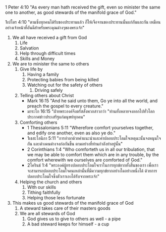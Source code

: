1 Peter 4:10 "As every man hath received the gift, even so minister the same one to another, as good stewards of the manifold grace of God."

1เปโตร 4:10 "ตามซึ่งทุกคนได้รับของประทานแล้ว ก็ให้เจือจานของประทานนั้นแก่กันและกัน เหมือนอย่างเจ้าหน้าที่อันดีสำหรับพระคุณต่างๆของพระเจ้า"

1. We all have received a gift from God
    1. Life
    2. Salvation
    3. Help through difficult times
    4. Skills and Money
2. We are to minister the same to others
    1. Give life by
        1. Having a family
        2. Protecting babies from being killed
        3. Watching out for the safety of others
            1. Driving safely
    2. Telling others about Christ
        - Mark 16:15 "And he said unto them, Go ye into all the world, and preach the gospel to every creature."
        - มาระโก 16:15 "ฝ่ายพระองค์จึงตรัสสั่งพวกสาวกว่า "ท่านทั้งหลายจงออกไปทั่วโลกประกาศข่าวประเสริฐแก่มนุษย์ทุกคน"
    3. Comforting others
        - 1 Thessalonians 5:11 "Wherefore comfort yourselves together, and edify one another, even as also ye do."
        - 1เธสะโลนิกา 5:11 "การอำลาด้วยคำแนะนำและคำปลอบประโลมใจเหตุฉะนั้นจงหนุนใจกัน และต่างคนต่างจงก่อกันขึ้น ตามอย่างที่ท่านกำลังทำอยู่นั้น"
        - 2 Corinthians 1:4 "Who comforteth us in all our tribulation, that we may be able to comfort them which are in any trouble, by the comfort wherewith we ourselves are comforted of God."
        - 2โครินธ์ 1:4 "พระองค์ผู้ทรงปลอบประโลมใจเราในการทุกข์ยากทั้งสิ้นของเรา เพื่อเราจะสามารถปลอบประโลมใจคนเหล่านั้นที่มีความทุกข์ยากอย่างใดอย่างหนึ่งได้ ด้วยการปลอบประโลมใจซึ่งตัวเราเองได้รับจากพระเจ้า"
    4. Helping the church and others
        1. With our skills
        2. Tithing faithfully
        3. Helping those less fortunate
3. This makes us good stewards of the manifold grace of God
    1. A steward takes care of their masters goods
    2. We are all stewards of God
        1. God gives us to give to others as well - a pipe
        2. A bad steward keeps for himself - a cup